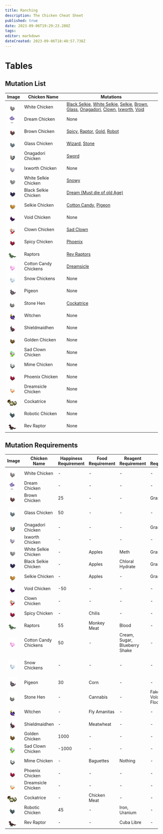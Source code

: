 ```yaml
---
title: Ranching
description: The Chicken Cheat Sheet
published: true
date: 2023-09-06T19:29:23.280Z
tags: 
editor: markdown
dateCreated: 2023-09-06T18:48:57.738Z
---
```


# Tables

## Mutation List

| Image    | Chicken Name | Mutations |
| --- | --- | --- |
| ![](/chickens/chickens.png) | White Chicken | [Black Selkie](https://wiki.monkestation.com/en/jobs/service/Ranching#black_selkie_chicken), [White Selkie](https://wiki.monkestation.com/en/jobs/service/Ranching#white_selkie_chicken), [Selkie](https://wiki.monkestation.com/en/jobs/service/Ranching#selkie_chicken), [Brown](https://wiki.monkestation.com/en/jobs/service/Ranching#brown_chicken), [Glass](https://wiki.monkestation.com/en/jobs/service/Ranching#glass_chicken), [Onagadori](https://wiki.monkestation.com/en/jobs/service/Ranching#onagadori_chicken), [Clown](https://wiki.monkestation.com/en/jobs/service/Ranching#clown_chicken), [Ixworth](https://wiki.monkestation.com/en/jobs/service/Ranching#ixworth_chicken), [Void](https://wiki.monkestation.com/en/jobs/service/Ranching#void_chicken) |
| ![](/chickens/dreaming.png) | Dream Chicken | None |
| ![](/chickens/brown.png) | Brown Chicken | [Spicy](https://wiki.monkestation.com/en/jobs/service/Ranching#spicy_chicken), [Raptor](https://wiki.monkestation.com/en/jobs/service/Ranching#raptor_chicken), [Gold](https://wiki.monkestation.com/en/jobs/service/Ranching#gold_chicken), [Robot](https://wiki.monkestation.com/en/jobs/service/Ranching#robot_chicken) |
| ![](/chickens/glass.png) | Glass Chicken | [Wizard](https://wiki.monkestation.com/en/jobs/service/Ranching#wizard_chicken), [Stone](https://wiki.monkestation.com/en/jobs/service/Ranching#stone_chicken) |
| ![](/chickens/onagadori.png) | Onagadori Chicken | [Sword](https://wiki.monkestation.com/en/jobs/service/Ranching#shield_chicken) |
| ![](/chickens/ixworth.png) | Ixworth Chicken | None |
| ![](/chickens/white_selkie.png) | White Selkie Chicken | [Snowy](https://wiki.monkestation.com/en/jobs/service/Ranching#snow_chicken) |
| ![](/chickens/black_selke.png) | Black Selkie Chicken | [Dream (Must die of old Age)](https://wiki.monkestation.com/en/jobs/service/Ranching#dream_chicken) |
| ![](/chickens/selkie.png) | Selkie Chicken | [Cotton Candy](https://wiki.monkestation.com/en/jobs/service/Ranching#candy_chicken), [Pigeon](https://wiki.monkestation.com/en/jobs/service/Ranching#pigeon_chicken) |
| ![](/chickens/void.png) | Void Chicken | None |
| ![](/chickens/clown.png) | Clown Chicken | [Sad Clown](https://wiki.monkestation.com/en/jobs/service/Ranching#sad_clown_chicken) |
| ![](/chickens/spicy.png) | Spicy Chicken | [Phoenix](https://wiki.monkestation.com/en/jobs/service/Ranching#phoenix_chicken) |
| ![](/chickens/raptor.png) | Raptors | [Rev Raptors](https://wiki.monkestation.com/en/jobs/service/Ranching#rev_chicken) |
| ![](/chickens/candy.png) | Cotton Candy Chickens | [Dreamsicle](https://wiki.monkestation.com/en/jobs/service/Ranching#dreamsicle_chicken) |
| ![](/chickens/snow.png) | Snow Chickens | None |
| ![](/chickens/pigeon.png) | Pigeon | None |
| ![](/chickens/stone.png) | Stone Hen | [Cockatrice](https://wiki.monkestation.com/en/jobs/service/Ranching#cockatrice_chicken) |
| ![](/chickens/wiznerd.png) | Witchen | None |
| ![](/chickens/sword.png) | Shieldmaidhen | None |
| ![](/chickens/gold.png) | Golden Chicken | None |
| ![](/chickens/sad_clown.png) | Sad Clown Chicken | None |
| ![](/chickens/mime.png) | Mime Chicken | None |
| ![](/chickens/spicy.png) | Phoenix Chicken | None |
| ![](/chickens/dreamsicle.png) | Dreamsicle Chicken | None |
| ![](/chickens/cockatric.png) | Cockatrice | None |
| ![](/chickens/robot.png) | Robotic Chicken | None |
| ![](/chickens/rev_raptor.png) | Rev Raptor | None |

## Mutation Requirements

|   Image   | Chicken Name | Happiness Requirement | Food Requirement | Reagent Requirement | Floor Requirement | Atmos Requirement | Item Requirements | Watcher Requirements |
| --- | --- | --- | --- | --- | --- | --- | --- | --- |
| <a name="white_chicken"></a>![](/chickens/chickens.png) | White Chicken | \-  | \-  | \-  | \-  | \-  | \-  | \-  |
| <a name="dream_chicken"></a>![](/chickens/dreaming.png) | Dream Chicken | \-  | \-  | \-  | \-  | \-  | \-  | \-  |
| ![](/chickens/brown.png) | Brown Chicken | 25  | \-  | \-  | Grass | \-  | \-  | \-  |
| ![](/chickens/glass.png) | Glass Chicken | 50  | \-  | \-  | \-  | \-  | Large Beaker, Regular Syringe | \-  |
| ![](/chickens/onagadori.png) | Onagadori Chicken | \-  | \-  | \-  | Grass | \-  | \-  | \-  |
| ![](/chickens/ixworth.png) | Ixworth Chicken | \-  | \-  | \-  | \-  | \-  | \-  | \-  |
| ![](/chickens/white_selkie.png) | White Selkie Chicken | \-  | Apples | Meth | Grass | \-  | \-  | \-  |
| ![](/chickens/black_selke.png) | Black Selkie Chicken | \-  | Apples | Chloral Hydrate | Grass | \-  | \-  | \-  |
| ![](/chickens/selkie.png) | Selkie Chicken | \-  | Apples | \-  | Grass | \-  | \-  | \-  |
| ![](/chickens/void.png) | Void Chicken | \-50 | \-  | \-  | \-  | \-  | \-  | \-  |
| ![](/chickens/clown.png) | Clown Chicken | \-  | \-  | \-  | \-  | \-  | \-  | A True Clown |
| ![](/chickens/spicy.png) | Spicy Chicken | \-  | Chilis | \-  | \-  | 350k - 450k Temp | \-  | \-  |
| ![](/chickens/raptor.png) | Raptors | 55  | Monkey Meat | Blood | \-  | \-  | \-  | \-  |
| ![](/chickens/candy.png) | Cotton Candy Chickens | 50  | \-  | Cream, Sugar, Blueberry Shake | \-  | \-  | \-  | \-  |
| ![](/chickens/snow.png) | Snow Chickens | \-  | \-  | \-  | \-  | 0K - 24K Temp With Oxygen Present | \-  | \-  |
| ![](/chickens/pigeon.png) | Pigeon | 30  | Corn | \-  | \-  | \-  | Station Bound Radio | \-  |
| ![](/chickens/stone.png) | Stone Hen | \-  | Cannabis | \-  | Fake Volcanic Floor | \-  | Pickaxe | \-  |
| ![](/chickens/wiznerd.png) | Witchen | \-  | Fly Amanitas | \-  | \-  | \-  | Fake Wizard Hat | \-  |
| ![](/chickens/sword.png) | Shieldmaidhen | \-  | Meatwheat | \-  | \-  | \-  | Steelcap logs | \-  |
| ![](/chickens/gold.png) | Golden Chicken | 1000 | \-  | \-  | \-  | \-  | \-  | \-  |
| ![](/chickens/sad_clown.png) | Sad Clown Chicken | \-1000 | \-  | \-  | \-  | \-  | \-  | \-  |
| ![](/chickens/mime.png) | Mime Chicken | \-  | Baguettes | Nothing | \-  | \-  | \-  | \-  |
| ![](/chickens/spicy.png) | Phoenix Chicken | \-  | \-  | \-  | \-  | \-  | \-  | Onagadori Rooster |
| ![](/chickens/dreamsicle.png) | Dreamsicle Chicken | \-  | \-  | \-  | \-  | \-  | \-  | Snow Rooster |
| ![](/chickens/cockatric.png) | Cockatrice | \-  | Chicken Meat | \-  | \-  | \-  | Lizard Tail | \-  |
| ![](/chickens/robot.png) | Robotic Chicken | 45  | \-  | Iron, Uranium | \-  | \-  | Nutrient Pump Implant | \-  |
| ![](/chickens/rev_raptor.png) | Rev Raptor | \-  | \-  | Cuba Libre | \-  | \-  | Flash | \-  |